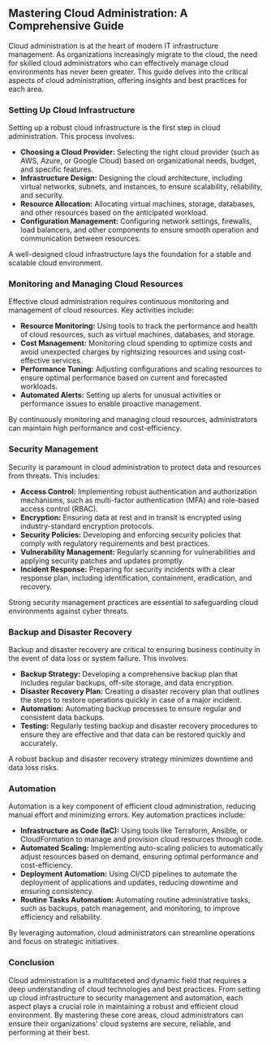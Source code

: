 ## Mastering Cloud Administration: A Comprehensive Guide

Cloud administration is at the heart of modern IT infrastructure management. As organizations increasingly migrate to the cloud, the need for skilled cloud administrators who can effectively manage cloud environments has never been greater. This guide delves into the critical aspects of cloud administration, offering insights and best practices for each area.

### Setting Up Cloud Infrastructure

Setting up a robust cloud infrastructure is the first step in cloud administration. This process involves:

- **Choosing a Cloud Provider:** Selecting the right cloud provider (such as AWS, Azure, or Google Cloud) based on organizational needs, budget, and specific features.
- **Infrastructure Design:** Designing the cloud architecture, including virtual networks, subnets, and instances, to ensure scalability, reliability, and security.
- **Resource Allocation:** Allocating virtual machines, storage, databases, and other resources based on the anticipated workload.
- **Configuration Management:** Configuring network settings, firewalls, load balancers, and other components to ensure smooth operation and communication between resources.

A well-designed cloud infrastructure lays the foundation for a stable and scalable cloud environment.

### Monitoring and Managing Cloud Resources

Effective cloud administration requires continuous monitoring and management of cloud resources. Key activities include:

- **Resource Monitoring:** Using tools to track the performance and health of cloud resources, such as virtual machines, databases, and storage.
- **Cost Management:** Monitoring cloud spending to optimize costs and avoid unexpected charges by rightsizing resources and using cost-effective services.
- **Performance Tuning:** Adjusting configurations and scaling resources to ensure optimal performance based on current and forecasted workloads.
- **Automated Alerts:** Setting up alerts for unusual activities or performance issues to enable proactive management.

By continuously monitoring and managing cloud resources, administrators can maintain high performance and cost-efficiency.

### Security Management

Security is paramount in cloud administration to protect data and resources from threats. This includes:

- **Access Control:** Implementing robust authentication and authorization mechanisms, such as multi-factor authentication (MFA) and role-based access control (RBAC).
- **Encryption:** Ensuring data at rest and in transit is encrypted using industry-standard encryption protocols.
- **Security Policies:** Developing and enforcing security policies that comply with regulatory requirements and best practices.
- **Vulnerability Management:** Regularly scanning for vulnerabilities and applying security patches and updates promptly.
- **Incident Response:** Preparing for security incidents with a clear response plan, including identification, containment, eradication, and recovery.

Strong security management practices are essential to safeguarding cloud environments against cyber threats.

### Backup and Disaster Recovery

Backup and disaster recovery are critical to ensuring business continuity in the event of data loss or system failure. This involves:

- **Backup Strategy:** Developing a comprehensive backup plan that includes regular backups, off-site storage, and data encryption.
- **Disaster Recovery Plan:** Creating a disaster recovery plan that outlines the steps to restore operations quickly in case of a major incident.
- **Automation:** Automating backup processes to ensure regular and consistent data backups.
- **Testing:** Regularly testing backup and disaster recovery procedures to ensure they are effective and that data can be restored quickly and accurately.

A robust backup and disaster recovery strategy minimizes downtime and data loss risks.

### Automation

Automation is a key component of efficient cloud administration, reducing manual effort and minimizing errors. Key automation practices include:

- **Infrastructure as Code (IaC):** Using tools like Terraform, Ansible, or CloudFormation to manage and provision cloud resources through code.
- **Automated Scaling:** Implementing auto-scaling policies to automatically adjust resources based on demand, ensuring optimal performance and cost-efficiency.
- **Deployment Automation:** Using CI/CD pipelines to automate the deployment of applications and updates, reducing downtime and ensuring consistency.
- **Routine Tasks Automation:** Automating routine administrative tasks, such as backups, patch management, and monitoring, to improve efficiency and reliability.

By leveraging automation, cloud administrators can streamline operations and focus on strategic initiatives.

### Conclusion

Cloud administration is a multifaceted and dynamic field that requires a deep understanding of cloud technologies and best practices. From setting up cloud infrastructure to security management and automation, each aspect plays a crucial role in maintaining a robust and efficient cloud environment. By mastering these core areas, cloud administrators can ensure their organizations' cloud systems are secure, reliable, and performing at their best.
